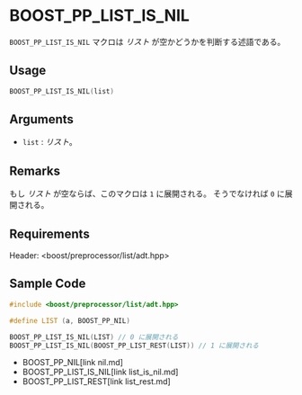 # BOOST_PP_LIST_IS_NIL

`BOOST_PP_LIST_IS_NIL` マクロは *リスト* が空かどうかを判断する述語である。

## Usage

```cpp
BOOST_PP_LIST_IS_NIL(list)
```

## Arguments

- `list` :
	*リスト*。

## Remarks

もし *リスト* が空ならば、このマクロは `1` に展開される。
そうでなければ `0` に展開される。

## Requirements

Header: &lt;boost/preprocessor/list/adt.hpp&gt;

## Sample Code

```cpp
#include <boost/preprocessor/list/adt.hpp>

#define LIST (a, BOOST_PP_NIL)

BOOST_PP_LIST_IS_NIL(LIST) // 0 に展開される
BOOST_PP_LIST_IS_NIL(BOOST_PP_LIST_REST(LIST)) // 1 に展開される
```
* BOOST_PP_NIL[link nil.md]
* BOOST_PP_LIST_IS_NIL[link list_is_nil.md]
* BOOST_PP_LIST_REST[link list_rest.md]

